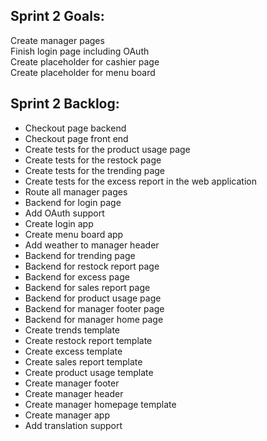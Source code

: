 ## Sprint 2 Goals:
Create manager pages  
Finish login page including OAuth  
Create placeholder for cashier page  
Create placeholder for menu board  

## Sprint 2 Backlog:
- Checkout page backend
- Checkout page front end
- Create tests for the product usage page
- Create tests for the restock page
- Create tests for the trending page
- Create tests for the excess report in the web application
- Route all manager pages
- Backend for login page
- Add OAuth support
- Create login app
- Create menu board app
- Add weather to manager header
- Backend for trending page
- Backend for restock report page
- Backend for excess page
- Backend for sales report page
- Backend for product usage page
- Backend for manager footer page
- Backend for manager home page
- Create trends template
- Create restock report template
- Create excess template
- Create sales report template
- Create product usage template
- Create manager footer
- Create manager header
- Create manager homepage template
- Create manager app
- Add translation support
